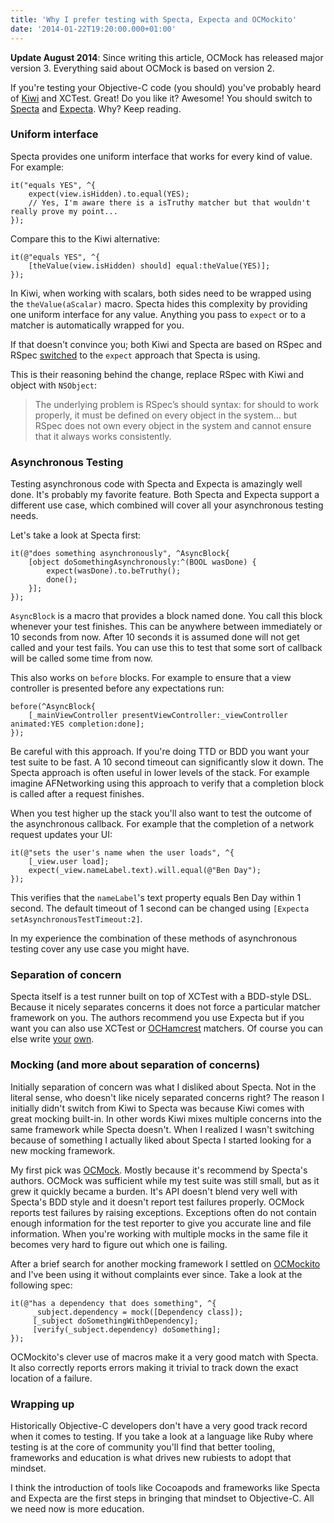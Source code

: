 ```yaml
---
title: 'Why I prefer testing with Specta, Expecta and OCMockito'
date: '2014-01-22T19:20:00.000+01:00'
---
```


**Update August 2014**: Since writing this article, OCMock has released major version 3. Everything said about OCMock is based on version 2.

If you're testing your Objective-C code (you should) you've probably heard of [Kiwi][] and XCTest. Great! Do you like it? Awesome! You should switch to [Specta][] and [Expecta][]. Why? Keep reading.

[Kiwi]: https://github.com/allending/Kiwi

[Specta]: https://github.com/specta/specta

[Expecta]: https://github.com/specta/expecta

### Uniform interface

Specta provides one uniform interface that works for every kind of value. For example:

```
it("equals YES", ^{
    expect(view.isHidden).to.equal(YES);
    // Yes, I'm aware there is a isTruthy matcher but that wouldn't really prove my point...
});
```

Compare this to the Kiwi alternative:

```
it(@"equals YES", ^{
    [theValue(view.isHidden) should] equal:theValue(YES)];
});
```

In Kiwi, when working with scalars, both sides need to be wrapped using the `theValue(aScalar)` macro. Specta hides this complexity by providing one uniform interface for any value. Anything you pass to `expect` or to a matcher is automatically wrapped for you.

If that doesn't convince you; both Kiwi and Specta are based on RSpec and RSpec [switched](http://myronmars.to/n/dev-blog/2012/06/rspecs-new-expectation-syntax) to the `expect` approach that Specta is using.

This is their reasoning behind the change, replace RSpec with Kiwi and object with `NSObject`:

> The underlying problem is RSpec’s should syntax: for should to work properly, it must be defined on every object in the system… but RSpec does not own every object in the system and cannot ensure that it always works consistently.

### Asynchronous Testing

Testing asynchronous code with Specta and Expecta is amazingly well done. It's probably my favorite feature. Both Specta and Expecta support a different use case, which combined will cover all your asynchronous testing needs.

Let's take a look at Specta first:

```
it(@"does something asynchronously", ^AsyncBlock{
    [object doSomethingAsynchronously:^(BOOL wasDone) {
        expect(wasDone).to.beTruthy();
        done();
    }];
});
```

`AsyncBlock` is a macro that provides a block named done. You call this block whenever your test finishes. This can be anywhere between immediately or 10 seconds from now. After 10 seconds it is assumed done will not get called and your test fails. You can use this to test that some sort of callback will be called some time from now.

This also works on `before` blocks. For example to ensure that a view controller is presented before any expectations run:

```
before(^AsyncBlock{
    [_mainViewController presentViewController:_viewController animated:YES completion:done];
});
```

Be careful with this approach. If you're doing TTD or BDD you want your test suite to be fast. A 10 second timeout can significantly slow it down. The Specta approach is often useful in lower levels of the stack. For example imagine AFNetworking using this approach to verify that a completion block is called after a request finishes.

When you test higher up the stack you'll also want to test the outcome of the asynchronous callback. For example that the completion of a network request updates your UI:

```
it(@"sets the user's name when the user loads", ^{
    [_view.user load];
    expect(_view.nameLabel.text).will.equal(@"Ben Day");
});
```

This verifies that the `nameLabel`'s text property equals Ben Day within 1 second. The default timeout of 1 second can be changed using `[Expecta setAsynchronousTestTimeout:2]`.

In my experience the combination of these methods of asynchronous testing cover any use case you might have.

### Separation of concern

Specta itself is a test runner built on top of XCTest with a BDD-style DSL. Because it nicely separates concerns it does not force a particular matcher framework on you. The authors recommend you use Expecta but if you want you can also use XCTest or [OCHamcrest][] matchers. Of course you can else write [your](https://github.com/dblock/ios-snapshot-test-case-expecta) [own](https://github.com/klaaspieter/UISpecta).

[OCHamcrest]: https://github.com/hamcrest/OCHamcrest

### Mocking (and more about separation of concerns)

Initially separation of concern was what I disliked about Specta. Not in the literal sense, who doesn't like nicely separated concerns right? The reason I initially didn't switch from Kiwi to Specta was because Kiwi comes with great mocking built-in. In other words Kiwi mixes multiple concerns into the same framework while Specta doesn't. When I realized I wasn't switching because of something I actually liked about Specta I started looking for a new mocking framework.

My first pick was [OCMock][]. Mostly because it's recommend by Specta's authors. OCMock was sufficient while my test suite was still small, but as it grew it quickly became a burden. It's API doesn't blend very well with Specta's BDD style and it doesn't report test failures properly. OCMock reports test failures by raising exceptions. Exceptions often do not contain enough information for the test reporter to give you accurate line and file information. When you're working with multiple mocks in the same file it becomes very hard to figure out which one is failing.

[OCMock]: http://ocmock.org/

After a brief search for another mocking framework I settled on [OCMockito][] and I've been using it without complaints ever since. Take a look at the following spec:

```
it(@"has a dependency that does something", ^{
     _subject.dependency = mock([Dependency class]);
     [_subject doSomethingWithDependency];
     [verify(_subject.dependency) doSomething];
});
```

OCMockito's clever use of macros make it a very good match with Specta. It also correctly reports errors making it trivial to track down the exact location of a failure.

[OCMockito]: https://github.com/jonreid/OCMockito

### Wrapping up

Historically Objective-C developers don't have a very good track record when it comes to testing. If you take a look at a language like Ruby where testing is at the core of community you'll find that better tooling, frameworks and education is what drives new rubiests to adopt that mindset.

I think the introduction of tools like Cocoapods and frameworks like Specta and Expecta are the first steps in bringing that mindset to Objective-C. All we need now is more education.
